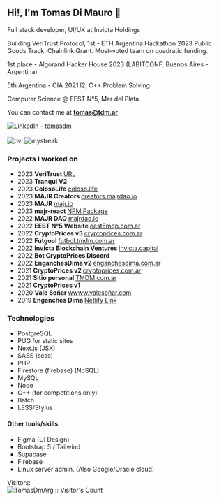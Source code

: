 ## Hi!, I'm Tomas Di Mauro 👋

Full stack developer, UI/UX at Invicta Holdings

Building VeriTrust Protocol, 1st - ETH Argentina Hackathon 2023 Public Goods Track. Chainlink Grant. Most-voted team on quadratic funding.

1st place - Algorand Hacker House 2023 (LABITCONF, Buenos Aires - Argentina) 

5th Argentina - OIA 2021 l2, C++ Problem Solving

Computer Science @ EEST N°5, Mar del Plata

You can contact me at <b>tomas@tdm.ar</b>

<a target="_blank" href="https://www.linkedin.com/in/tomasdm/" target="_blank">
   <img alt="LinkedIn - tomasdm" src="https://img.shields.io/badge/LinkedIn-0077B5.svg?&style=for-the-badge&logo=linkedin&logoColor=white" />
</a>
<br><br>

<img src="https://github-readme-stats.vercel.app/api/top-langs?username=TomasDmArg&show_icons=true&locale=en&layout=compact&theme=dark&hide_border=true" alt="ovi" />
<img src="http://github-readme-streak-stats.herokuapp.com?user=TomasDmArg&theme=dark&hide_border=true" alt="mystreak"/>


### Projects I worked on
- 2023 <b> VeriTrust </b> [URL](https://veritrust-front-qj44in647a-uc.a.run.app/)
- 2023 <b> Tranqui V2 </b> 
- 2023 <b> ColosoLife</b> [coloso.life](https://coloso.life)
- 2023 <b> MAJR Creators </b> [creators.majrdao.io](https://creators.majrdao.io)
- 2023 <b> MAJR</b> [majr.io](https://majr.io)
- 2023 <b> majr-react </b> [NPM Package](https://www.npmjs.com/package/majr-react)
- 2022 <b> MAJR DAO </b> [majrdao.io](https://majrdao.io)
- 2022 <b> EEST N°5 Website </b> [eest5mdp.com.ar](https://eest5mdp.com.ar)
- 2022 <b> CryptoPrices v3 </b> [cryptoprices.com.ar](https://cryptoprices.com.ar)
- 2022 <b> Futgool </b> [futbol.tmdm.com.ar](https://futbol.tmdm.com.ar)
- 2022 <b> Invicta Blockchain Ventures </b> [invicta.capital](https://invicta.capital) 
- 2022 <b> Bot CryptoPrices Discord </b>
- 2022 <b> EnganchesDima v2 </b> [enganchesdima.com.ar](https://enganchesdima.com.ar)
- 2021 <b> CryptoPrices v2 </b> [cryptoprices.com.ar](https://cryptoprices.com.ar)
- 2021 <b> Sitio personal </b> [TMDM.com.ar](https://tmdm.com.ar)
- 2021 <b> CryptoPrices v1 </b>
- 2020 <b> Vale Soñar </b> [wwww.valesoñar.com](https://xn--valesoar-i3a.com)
- 2019 <b> Enganches Dima </b> [Netlify Link](https://nervous-easley-7b832c.netlify.app/)
  
### Technologies
- PostgreSQL
- PUG for static sites
- Next.js (JSX)
- SASS (scss)
- PHP
- Firestore (firebase) (NoSQL)
- MySQL
- Node
- C++ (for competitions only)
- Batch
- LESS/Stylus

#### Other tools/skills
- Figma (UI Design)
- Bootstrap 5 / Tailwind
- Supabase
- Firebase
- Linux server admin. (Also Google/Oracle cloud)



<!--
**TomasDmArg/TomasDmArg** is a ✨ _special_ ✨ repository because its `README.md` (this file) appears on your GitHub profile.

Here are some ideas to get you started:

- 🔭 I’m currently working on ...
- 🌱 I’m currently learning ...
- 👯 I’m looking to collaborate on ...
- 🤔 I’m looking for help with ...
- 💬 Ask me about ...
- 📫 How to reach me: ...
- 😄 Pronouns: ...
- ⚡ Fun fact: ...
-->
Visitors:<br/>
<img src="https://profile-counter.glitch.me/{TomasDmArg}/count.svg" alt="TomasDmArg :: Visitor's Count" />
